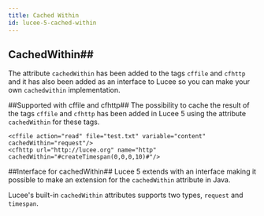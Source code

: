 ```yaml
---
title: Cached Within
id: lucee-5-cached-within
---
```


## CachedWithin##

The attribute `cachedWithin` has been added to the tags `cffile` and `cfhttp` and it has also been added as an interface to Lucee so you can make your own `cachedwithin` implementation.

##Supported with cffile and cfhttp##
The possibility to cache the result of the tags `cffile` and `cfhttp` has been added in Lucee 5 using the attribute `cachedWithin` for these tags.

```lucee
<cffile action="read" file="test.txt" variable="content" cachedWithin="request"/>
<cfhttp url="http://lucee.org" name="http" cachedWithin="#createTimespan(0,0,0,10)#"/>
```

##Interface for cachedWithin##
Lucee 5 extends with an interface making it possible to make an extension for the `cachedWithin` attribute in Java.

Lucee's built-in `cachedWithin` attributes supports two types, `request` and `timespan`.
